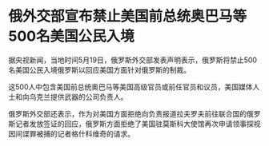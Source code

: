 # 俄外交部宣布禁止美国前总统奥巴马等500名美国公民入境

据央视新闻，当地时间5月19日，俄罗斯外交部发表声明表示，俄罗斯将禁止500名美国公民入境俄罗斯以回应美国方面针对俄罗斯的制裁。

这500人中包含美国前总统奥巴马等美国高级官员或前任官员和议员，美国媒体人士和向乌克兰提供武器的公司负责人。

俄罗斯外交部还表示，作为对美国方面拒绝向负责报道拉夫罗夫前往联合国的俄罗斯记者发放签证的回应，俄罗斯方面拒绝了美国驻莫斯科大使馆再次申请领事探视因间谍罪被捕的记者格什科维奇的请求。

